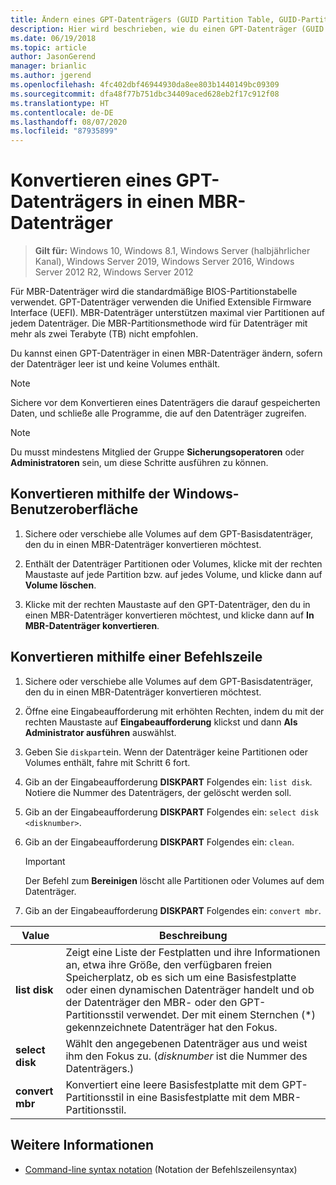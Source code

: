```yaml
---
title: Ändern eines GPT-Datenträgers (GUID Partition Table, GUID-Partitionstabelle) in einen MBR-Datenträger (Master Boot Record)
description: Hier wird beschrieben, wie du einen GPT-Datenträger (GUID Partition Table, GUID-Partitionstabelle) in einen MBR-Datenträger (Master Boot Record) änderst.
ms.date: 06/19/2018
ms.topic: article
author: JasonGerend
manager: brianlic
ms.author: jgerend
ms.openlocfilehash: 4fc402dbf46944930da8ee803b1440149bc09309
ms.sourcegitcommit: dfa48f77b751dbc34409aced628eb2f17c912f08
ms.translationtype: HT
ms.contentlocale: de-DE
ms.lasthandoff: 08/07/2020
ms.locfileid: "87935899"
---
```

# <a name="convert-a-gpt-disk-into-an-mbr-disk"></a>Konvertieren eines GPT-Datenträgers in einen MBR-Datenträger

> **Gilt für:** Windows 10, Windows 8.1, Windows Server (halbjährlicher Kanal), Windows Server 2019, Windows Server 2016, Windows Server 2012 R2, Windows Server 2012

Für MBR-Datenträger wird die standardmäßige BIOS-Partitionstabelle verwendet. GPT-Datenträger verwenden die Unified Extensible Firmware Interface (UEFI). MBR-Datenträger unterstützen maximal vier Partitionen auf jedem Datenträger. Die MBR-Partitionsmethode wird für Datenträger mit mehr als zwei Terabyte (TB) nicht empfohlen.

Du kannst einen GPT-Datenträger in einen MBR-Datenträger ändern, sofern der Datenträger leer ist und keine Volumes enthält.

> [!NOTE]
> Sichere vor dem Konvertieren eines Datenträgers die darauf gespeicherten Daten, und schließe alle Programme, die auf den Datenträger zugreifen.

> [!NOTE]
> Du musst mindestens Mitglied der Gruppe **Sicherungsoperatoren** oder **Administratoren** sein, um diese Schritte ausführen zu können.

## <a name="converting-using-the-windows-interface"></a>Konvertieren mithilfe der Windows-Benutzeroberfläche

1.  Sichere oder verschiebe alle Volumes auf dem GPT-Basisdatenträger, den du in einen MBR-Datenträger konvertieren möchtest.

2.  Enthält der Datenträger Partitionen oder Volumes, klicke mit der rechten Maustaste auf jede Partition bzw. auf jedes Volume, und klicke dann auf **Volume löschen**.

3.  Klicke mit der rechten Maustaste auf den GPT-Datenträger, den du in einen MBR-Datenträger konvertieren möchtest, und klicke dann auf **In MBR-Datenträger konvertieren**.

## <a name="converting-using-a-command-line"></a>Konvertieren mithilfe einer Befehlszeile

1.  Sichere oder verschiebe alle Volumes auf dem GPT-Basisdatenträger, den du in einen MBR-Datenträger konvertieren möchtest.

2.  Öffne eine Eingabeaufforderung mit erhöhten Rechten, indem du mit der rechten Maustaste auf **Eingabeaufforderung** klickst und dann **Als Administrator ausführen** auswählst.

3. Geben Sie `diskpart`ein. Wenn der Datenträger keine Partitionen oder Volumes enthält, fahre mit Schritt 6 fort.

4.  Gib an der Eingabeaufforderung **DISKPART** Folgendes ein: `list disk`. Notiere die Nummer des Datenträgers, der gelöscht werden soll.

5.  Gib an der Eingabeaufforderung **DISKPART** Folgendes ein: `select disk <disknumber>`.

6.  Gib an der Eingabeaufforderung **DISKPART** Folgendes ein: `clean`.

    > [!IMPORTANT]
    > Der Befehl zum **Bereinigen** löscht alle Partitionen oder Volumes auf dem Datenträger.

7.  Gib an der Eingabeaufforderung **DISKPART** Folgendes ein: `convert mbr`.

|                Value                  |      Beschreibung   |
| ------------------------------------- | -----------------  |
|  <strong>list disk</strong>  | Zeigt eine Liste der Festplatten und ihre Informationen an, etwa ihre Größe, den verfügbaren freien Speicherplatz, ob es sich um eine Basisfestplatte oder einen dynamischen Datenträger handelt und ob der Datenträger den MBR- oder den GPT-Partitionsstil verwendet. Der mit einem Sternchen (\*) gekennzeichnete Datenträger hat den Fokus. |
| <strong>select disk</strong> |                                                                                                          Wählt den angegebenen Datenträger aus und weist ihm den Fokus zu. (<em>disknumber</em> ist die Nummer des Datenträgers.)                                                                                                           |
| <strong>convert mbr</strong> |                                                                               Konvertiert eine leere Basisfestplatte mit dem GPT-Partitionsstil in eine Basisfestplatte mit dem MBR-Partitionsstil.                                                                                |

## <a name="see-also"></a>Weitere Informationen

-   [Command-line syntax notation](/previous-versions/orphan-topics/ws.11/cc742449(v=ws.11)) (Notation der Befehlszeilensyntax)

